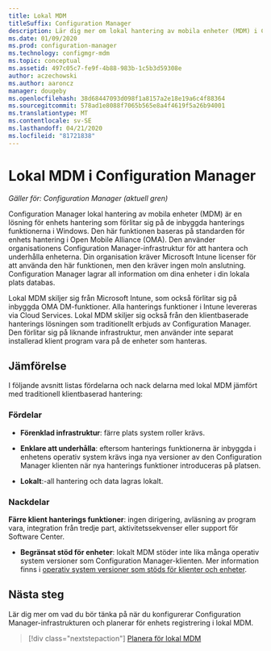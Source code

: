 ```yaml
---
title: Lokal MDM
titleSuffix: Configuration Manager
description: Lär dig mer om lokal hantering av mobila enheter (MDM) i Configuration Manager
ms.date: 01/09/2020
ms.prod: configuration-manager
ms.technology: configmgr-mdm
ms.topic: conceptual
ms.assetid: 497c05c7-fe9f-4b88-983b-1c5b3d59308e
author: aczechowski
ms.author: aaroncz
manager: dougeby
ms.openlocfilehash: 38d68447093d098f1a8157a2e18e19a6c4f88364
ms.sourcegitcommit: 578ad1e8088f7065b565e8a4f4619f5a26b94001
ms.translationtype: MT
ms.contentlocale: sv-SE
ms.lasthandoff: 04/21/2020
ms.locfileid: "81721838"
---
```

# <a name="on-premises-mdm-in-configuration-manager"></a>Lokal MDM i Configuration Manager

*Gäller för: Configuration Manager (aktuell gren)*

Configuration Manager lokal hantering av mobila enheter (MDM) är en lösning för enhets hantering som förlitar sig på de inbyggda hanterings funktionerna i Windows. Den här funktionen baseras på standarden för enhets hantering i Open Mobile Alliance (OMA). Den använder organisationens Configuration Manager-infrastruktur för att hantera och underhålla enheterna. Din organisation kräver Microsoft Intune licenser för att använda den här funktionen, men den kräver ingen moln anslutning. Configuration Manager lagrar all information om dina enheter i din lokala plats databas.

Lokal MDM skiljer sig från Microsoft Intune, som också förlitar sig på inbyggda OMA DM-funktioner. Alla hanterings funktioner i Intune levereras via Cloud Services. Lokal MDM skiljer sig också från den klientbaserade hanterings lösningen som traditionellt erbjuds av Configuration Manager. Den förlitar sig på liknande infrastruktur, men använder inte separat installerad klient program vara på de enheter som hanteras.  

## <a name="comparison"></a>Jämförelse

I följande avsnitt listas fördelarna och nack delarna med lokal MDM jämfört med traditionell klientbaserad hantering:  

### <a name="advantages"></a>Fördelar

- **Förenklad infrastruktur**: färre plats system roller krävs.

- **Enklare att underhålla**: eftersom hanterings funktionerna är inbyggda i enhetens operativ system krävs inga nya versioner av den Configuration Manager klienten när nya hanterings funktioner introduceras på platsen.

- **Lokalt**:-all hantering och data lagras lokalt.

### <a name="disadvantages"></a>Nackdelar

**Färre klient hanterings funktioner**: ingen dirigering, avläsning av program vara, integration från tredje part, aktivitetssekvenser eller support för Software Center.

- **Begränsat stöd för enheter**: lokalt MDM stöder inte lika många operativ system versioner som Configuration Manager-klienten. Mer information finns i [operativ system versioner som stöds för klienter och enheter](../../core/plan-design/configs/supported-operating-systems-for-clients-and-devices.md#bkmk_OnpremOS).

## <a name="next-step"></a>Nästa steg

Lär dig mer om vad du bör tänka på när du konfigurerar Configuration Manager-infrastrukturen och planerar för enhets registrering i lokal MDM.

> [!div class="nextstepaction"]
> [Planera för lokal MDM](../plan-design/plan-on-premises-mdm.md)  

